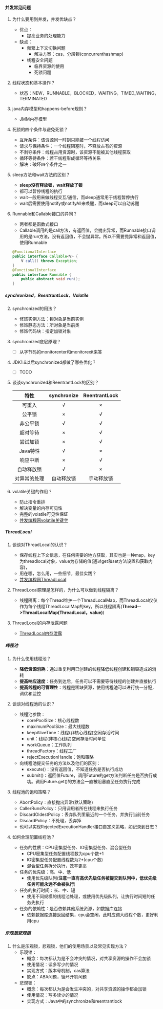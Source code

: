 #### 并发常见问题

1. 为什么要用到并发，并发优缺点？
   - 优点：
     - 提高业务的处理能力
   - 缺点：
     - 频繁上下文切换问题
       - 解决方案：cas，分段锁(concurrenthashmap)
     - 线程安全问题
       - 临界资源的使用
       - 死锁问题
   
2. 线程状态和基本操作？
   
   - 状态：NEW，RUNNABLE，BLOCKED，WAITING，TIMED_WAITING，TERMINATED
   
3. java内存模型和happens-before规则？
   
   - JMM内存模型
   
4. 死锁的四个条件与避免死锁？
   - 互斥条件：该资源同一时刻只能被一个线程访问
   - 请求与保持条件：一个线程阻塞时，不释放占有的资源
   - 不剥夺条件：线程占用资源时，该资源不能被其他线程获取
   - 循环等待条件：若干线程形成循环等待关系
   - 解决：破坏四个条件之一
   
5. sleep方法和wait方法的区别？
   - **sleep没有释放锁，wait释放了锁**
   - 都可以暂停线程的执行
   - wait一般用来做线程交互/通信，而sleep通常用于线程暂停执行
   - wait后需要使用notify或notifyAll来唤醒，而sleep可以自动苏醒
   
6. Runnable和Callable接口的异同？

   - 两者都是函数式接口
   - Callable调用的是call方法，有返回值，会抛出异常，而Runnable接口调用的是run方法，没有返回值，不会抛异常。所以不需要抛异常和返回值，使用Runnable

   ```java
   @FunctionalInterface
   public interface Callable<V> {
       V call() throws Exception;
   }
   @FunctionalInterface
   public interface Runnable {
       public abstract void run();
   }
   ```


##### synchronized，ReentrantLock，Volatile

2. synchronized的用法？
   - 修饰实例方法：锁对象是当前实例
   - 修饰静态方法：所对象是当前类
   - 修饰代码块：指定加锁对象

3. synchronized底层原理？

   - [ ] 从字节码的monitorenter和monitorexit来答

4. JDK1.6以后synchronized都做了哪些优化？

   - [ ] TODO

5. 谈谈synchronized和ReentrantLock的区别？

   |     特性     | synchronize | ReentrantLock |
   | :----------: | :---------: | :-----------: |
   |    可重入    |      √      |       ×       |
   |    公平锁    |      ×      |       √       |
   |   非公平锁   |      √      |       √       |
   |   超时等待   |      ×      |       √       |
   |   尝试加锁   |      ×      |       √       |
   |   Java特性   |      √      |       ×       |
   |   响应中断   |      ×      |       √       |
   |  自动释放锁  |      √      |       ×       |
   | 对异常的处理 | 自动释放锁  |  手动释放锁   |

6. volatile关键的作用？

   - 防止指令重排
   - 解决变量的内存可见性
   - 完整的volatile可见性保证
   - [并发编程网volatile关键字](http://ifeve.com/java-volatile关键字/)

##### ThreadLocal

1. 谈谈对ThreadLocal的认识？

   - 保存线程上下文信息，在任何需要的地方获取，其实也是一种map，key为threadlocal对象，value为存储的值(通过get和set方法设置和获取内容)，
   - 用在哪，怎么用，一些细节，最佳实践？
   - [并发编程网ThreadLocal](http://ifeve.com/手撕面试题threadlocal！！！/)
2. ThreadLocal原理是怎样的，为什么可以做到线程隔离？

   - 线程隔离：每个Thread维护一个ThreadLocalMap，而ThreadLocal仅仅作为每个线程ThreadLocalMap的key，所以线程隔离(**Thread-->ThreadLocalMap(ThreadLocal，value)**)
3. ThreadLocal的内存泄露问题
   - [ThreadLocal内存泄露](http://ifeve.com/使用threadlocal不当可能会导致内存泄露/)

##### 线程池

1. 为什么使用线程池？

   - **降低资源消耗**：通过重复利用已创建的线程降低线程创建和销毁造成的消耗
   - **提高响应速度**：任务到达后，任务可以不需要等待线程的创建并直接执行
   - **提高线程的可管理性**：线程是稀缺资源，使用线程池可以进行统一分配，调优和监控
2. 谈谈对线程池的认识？
   - 线程池参数：
     - corePoolSIze：核心线程数
     - maximumPoolSize：最大线程数
     - keepAliveTime：线程(非核心线程)空闲存活时间
     - unit：线程(非核心线程)空闲存活时间单位
     - workQueue：工作队列
     - threadFactory：线程工厂
     - rejectExecutionHandle：饱和策略
   - 向线程池提交任务的方法以及他们的区别：
     - execute()：没有返回值，不知道任务是否执行成功
     - submit()：返回值Future，调用Future的get方法判断任务是否执行成功。调用Future.get()的方法会一直被阻塞直至任务执行完成
3. 线程池的饱和策略？
   - AbortPolicy：直接抛出异常(默认策略)
   - CallerRunsPolicy：只用调用者所在线程来执行任务
   - DiscardOldestPolicy：丢弃队列里最近的一个任务，并执行当前任务
   - DiscardPolicy：不处理，丢弃掉
   - 也可以实现RejectedExecutionHandler接口自定义策略，如记录到日志？
4. 如何合理配置线程池？
   - 任务的性质：CPU密集型任务、IO密集型任务、混合型任务
     - CPU密集型任务配置线程数为cpu个数+1
     - IO密集型任务配置线程数为2*(cpu个数)
     - 混合型任务拆分执行，效率更高
   - 任务的优先级：高、中、低
     - 使用优先级队列(**注意一直有高优先级任务被提交到队列中，低优先级任务可能永远不会被执行**)
   - 任务的执行时间：长、中、短
     - 使用不同规模的线程池处理，或使用优先级队列，让执行时间短的任务先执行
   - 任务的依赖性：是否依赖其他系统资源，如数据库连接
     - 依赖数据库连接返回结果，cpu会空闲，此时应调大线程个数，更好利用cpu

##### 乐观锁悲观锁

1. 什么是乐观锁，悲观锁，他们的使用场景以及常见实现方法？
   - 乐观锁：
     - 概念：每次都认为是不会冲突的情况，对共享资源的操作不会加锁
     - 使用情况：读多写少的情况
     - 实现方式：版本号机制，cas算法
     - 缺点：ABA问题，循环开销问题
   - 悲观锁：
     - 概念：每次都认为是会发生冲突的，对共享资源的操作都会加锁
     - 使用情况：写多读少的情况
     - 实现方式：Java中的synchronize和reentrantlock